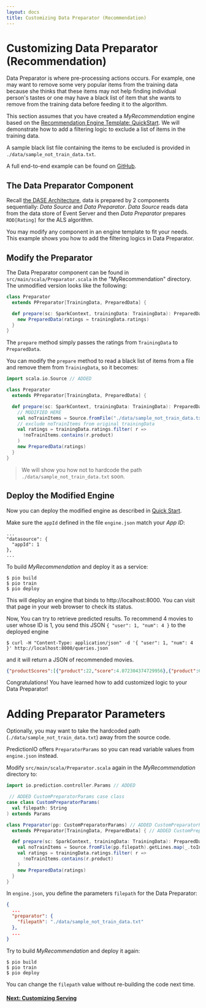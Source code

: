 ```yaml
---
layout: docs
title: Customizing Data Preparator (Recommendation)
---
```


# Customizing Data Preparator (Recommendation)

Data Preparator is where pre-processing actions occurs. For example, one may
want to remove some very popular items from the training data because she thinks
that these items may not help finding individual person's tastes or one may have
a black list of item that she wants to remove from the training data before
feeding it to the algorithm.

This section assumes that you have created a *MyRecommendation* engine based on
the [Recommendation Engine Template: QuickStart](quickstart.html). We will
demonstrate how to add a filtering logic to exclude a list of items in the
training data.

A sample black list file containing the items to be excluded is provided in
`./data/sample_not_train_data.txt`.

A full end-to-end example can be found on
[GitHub](https://github.com/PredictionIO/PredictionIO/tree/master/examples/scala-parallel-recommendation-custom-preparator).

## The Data Preparator Component

Recall [the DASE Architecture](../start/engines.html), data is prepared by 2
components sequentially: *Data Source* and *Data Preparator*. *Data Source*
reads data from the data store of Event Server and then *Data Preparator*
prepares `RDD[Rating]` for the ALS algorithm.

You may modify any component in an engine template to fit your needs. This
example shows you how to add the filtering logics in Data Preparator.

## Modify the Preparator

The Data Preparator component can be found in `src/main/scala/Preparator.scala`
in the "MyRecommendation" directory. The unmodified version looks like the
following:

```scala
class Preparator
  extends PPreparator[TrainingData, PreparedData] {

  def prepare(sc: SparkContext, trainingData: TrainingData): PreparedData = {
    new PreparedData(ratings = trainingData.ratings)
  }
}
```

The `prepare` method simply passes the ratings from `TrainingData` to
`PreparedData`.

You can modify the `prepare` method to read a black list of items from a file
and remove them from `TrainingData`, so it becomes:

```scala
import scala.io.Source // ADDED

class Preparator
  extends PPreparator[TrainingData, PreparedData] {

  def prepare(sc: SparkContext, trainingData: TrainingData): PreparedData = {
    // MODIFIED HERE
    val noTrainItems = Source.fromFile("./data/sample_not_train_data.txt").getLines.map(_.toInt).toSet
    // exclude noTrainItems from original trainingData
    val ratings = trainingData.ratings.filter( r =>
      !noTrainItems.contains(r.product)
    )
    new PreparedData(ratings)
  }
}
```

> We will show you how not to hardcode the path
`./data/sample_not_train_data.txt` soon.


## Deploy the Modified Engine

Now you can deploy the modified engine as described in [Quick
Start](quickstart.html).

Make sure the `appId` defined in the file `engine.json` match your *App ID*:

```
...
"datasource": {
  "appId": 1
},
...
```

To build *MyRecommendation* and deploy it as a service:

```
$ pio build
$ pio train
$ pio deploy
```

This will deploy an engine that binds to http://localhost:8000. You can visit
that page in your web browser to check its status.

Now, You can try to retrieve predicted results. To recommend 4 movies to user
whose ID is 1, you send this JSON `{ "user": 1, "num": 4 }` to the deployed
engine

```
$ curl -H "Content-Type: application/json" -d '{ "user": 1, "num": 4 }' http://localhost:8000/queries.json
```

and it will return a JSON of recommended movies.

```json
{"productScores":[{"product":22,"score":4.072304374729956},{"product":62,"score":4.058482414005789},{"product":75,"score":4.046063009943821},{"product":68,"score":3.8153661512945325}]}
```

Congratulations! You have learned how to add customized logic to your Data
Preparator!

#  Adding Preparator Parameters

Optionally, you may want to take the hardcoded path
(`./data/sample_not_train_data.txt`) away from the source code.

PredictionIO offers `PreparatorParams` so you can read variable values from
`engine.json` instead.

Modify `src/main/scala/Preparator.scala` again in the *MyRecommendation*
directory to:

```scala
import io.prediction.controller.Params // ADDED

 // ADDED CustomPreparatorParams case class
case class CustomPreparatorParams(
  val filepath: String
) extends Params

class Preparator(pp: CustomPreparatorParams) // ADDED CustomPreparatorParams
  extends PPreparator[TrainingData, PreparedData] { // ADDED CustomPreparatorParams

  def prepare(sc: SparkContext, trainingData: TrainingData): PreparedData = {
    val noTrainItems = Source.fromFile(pp.filepath).getLines.map(_.toInt).toSet //CHANGED
    val ratings = trainingData.ratings.filter( r =>
      !noTrainItems.contains(r.product)
    )
    new PreparedData(ratings)
  }
}

```

In `engine.json`, you define the parameters `filepath` for the Data Preparator:

```json
{
  ...
  "preparator": {
    "filepath": "./data/sample_not_train_data.txt"
  },
  ...
}
```

Try to build *MyRecommendation* and deploy it again:

```
$ pio build
$ pio train
$ pio deploy
```

You can change the `filepath` value without re-building the code next time.

#### [Next: Customizing Serving](customize-serving.html)
